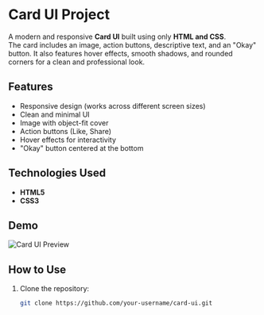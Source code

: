 # Card UI Project

A modern and responsive **Card UI** built using only **HTML and CSS**.  
The card includes an image, action buttons, descriptive text, and an "Okay" button. It also features hover effects, smooth shadows, and rounded corners for a clean and professional look.

## Features
- Responsive design (works across different screen sizes)
- Clean and minimal UI
- Image with object-fit cover
- Action buttons (Like, Share)
- Hover effects for interactivity
- "Okay" button centered at the bottom

## Technologies Used
- **HTML5**
- **CSS3**

## Demo
![Card UI Preview](https://images.unsplash.com/photo-1522202176988-66273c2fd55f?w=800)

## How to Use
1. Clone the repository:
   ```bash
   git clone https://github.com/your-username/card-ui.git
